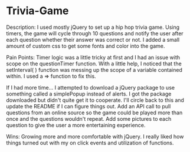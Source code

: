 # Trivia-Game


Description: 
I used mostly jQuery to set up a hip hop trivia game.  Using timers, the game will cycle through 10 questions and notify the user after each question whether their answer was correct or not. I added a small amount of custom css to get some fonts and color into the game.  

Pain Points: 
Timer logic was a little tricky at first and I had an issue with scope on the questionTimer function.  With a little help, I noticed that the setInterval( ) function was messing up the scope of a variable contained within.  I used a => function to fix this.  

If I had more time...
I attempted to download a jQuery package to use something called a simplePopup instead of alerts.  I got the package downloaded but didn't quite get it to cooperate.  I'll circle back to this and update the README if I can figure things out. 
Add an API call to pull questions from an online source so the game could be played more than once and the questions wouldn't repeat. 
Add some pictures to each question to give the user a more entertaining experience.

Wins: 
Growing more and more comfortable with jQuery.  I really liked how things turned out with my on click events and utilization of functions.  
